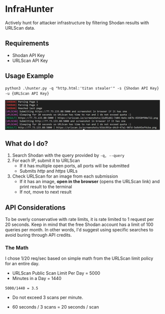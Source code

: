 # InfraHunter

Actively hunt for attacker infrastructure by filtering Shodan results with URLScan data.

## Requirements

- Shodan API Key
- URLScan API Key

## Usage Example

`python3 .\hunter.py -q "http.html:'titan stealer'" -s {Shodan API Key} -u {URLScan API Key}`

![Usage Example](assets/usage.png)

## What do I do?

1. Search Shodan with the query provided by `-q, --query`
2. For each IP, submit it to URLScan
    - If it has multiple open ports, all ports will be submitted
    - Submits *http* and *https* URLs
3. Check URLScan for an image from each submission
    - If it has an image, **open in the browser** (opens the URLScan link) and print result to the terminal
    - If not, move to next result

## API Considerations

To be overly conservative with rate limits, it is rate limited to 1 request per 20 seconds. Keep in mind that the free Shodan account has a limit of 100 queries per month. In other words, I'd suggest using specific searches to avoid buring through API credits.

### The Math

I chose 1/20 req/sec based on simple math from the URLScan limit policy for an entire day.

- URLScan Public Scan Limit Per Day = 5000
- Minutes in a Day = 1440

`5000/1440 = 3.5`
- Do not exceed 3 scans per minute.

- 60 seconds / 3 scans = 20 seconds / scan